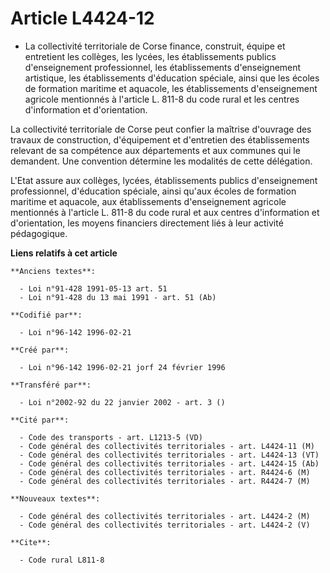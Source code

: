 # Article L4424-12

- La collectivité territoriale de Corse finance, construit, équipe et entretient les collèges, les lycées, les établissements
publics d'enseignement professionnel, les établissements d'enseignement artistique, les établissements d'éducation spéciale,
ainsi que les écoles de formation maritime et aquacole, les établissements d'enseignement agricole mentionnés à l'article L.
811-8 du code rural et les centres d'information et d'orientation.

La collectivité territoriale de Corse peut confier la maîtrise d'ouvrage des travaux de construction, d'équipement et
d'entretien des établissements relevant de sa compétence aux départements et aux communes qui le demandent. Une convention
détermine les modalités de cette délégation.

L'Etat assure aux collèges, lycées, établissements publics d'enseignement professionnel, d'éducation spéciale, ainsi qu'aux
écoles de formation maritime et aquacole, aux établissements d'enseignement agricole mentionnés à l'article L. 811-8 du code
rural et aux centres d'information et d'orientation, les moyens financiers directement liés à leur activité pédagogique.

**Liens relatifs à cet article**

	**Anciens textes**:

	  - Loi n°91-428 1991-05-13 art. 51
	  - Loi n°91-428 du 13 mai 1991 - art. 51 (Ab)

	**Codifié par**:

	  - Loi n°96-142 1996-02-21

	**Créé par**:

	  - Loi n°96-142 1996-02-21 jorf 24 février 1996

	**Transféré par**:

	  - Loi n°2002-92 du 22 janvier 2002 - art. 3 ()

	**Cité par**:

	  - Code des transports - art. L1213-5 (VD)
	  - Code général des collectivités territoriales - art. L4424-11 (M)
	  - Code général des collectivités territoriales - art. L4424-13 (VT)
	  - Code général des collectivités territoriales - art. L4424-15 (Ab)
	  - Code général des collectivités territoriales - art. R4424-6 (M)
	  - Code général des collectivités territoriales - art. R4424-7 (M)

	**Nouveaux textes**:

	  - Code général des collectivités territoriales - art. L4424-2 (M)
	  - Code général des collectivités territoriales - art. L4424-2 (V)

	**Cite**:

	  - Code rural L811-8
